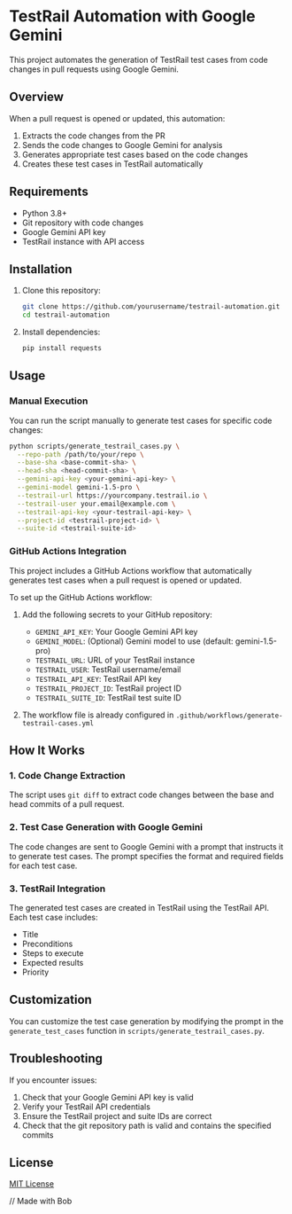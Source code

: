 # TestRail Automation with Google Gemini

This project automates the generation of TestRail test cases from code changes in pull requests using Google Gemini.

## Overview

When a pull request is opened or updated, this automation:

1. Extracts the code changes from the PR
2. Sends the code changes to Google Gemini for analysis
3. Generates appropriate test cases based on the code changes
4. Creates these test cases in TestRail automatically

## Requirements

- Python 3.8+
- Git repository with code changes
- Google Gemini API key
- TestRail instance with API access

## Installation

1. Clone this repository:
   ```bash
   git clone https://github.com/yourusername/testrail-automation.git
   cd testrail-automation
   ```

2. Install dependencies:
   ```bash
   pip install requests
   ```

## Usage

### Manual Execution

You can run the script manually to generate test cases for specific code changes:

```bash
python scripts/generate_testrail_cases.py \
  --repo-path /path/to/your/repo \
  --base-sha <base-commit-sha> \
  --head-sha <head-commit-sha> \
  --gemini-api-key <your-gemini-api-key> \
  --gemini-model gemini-1.5-pro \
  --testrail-url https://yourcompany.testrail.io \
  --testrail-user your.email@example.com \
  --testrail-api-key <your-testrail-api-key> \
  --project-id <testrail-project-id> \
  --suite-id <testrail-suite-id>
```

### GitHub Actions Integration

This project includes a GitHub Actions workflow that automatically generates test cases when a pull request is opened or updated.

To set up the GitHub Actions workflow:

1. Add the following secrets to your GitHub repository:
   - `GEMINI_API_KEY`: Your Google Gemini API key
   - `GEMINI_MODEL`: (Optional) Gemini model to use (default: gemini-1.5-pro)
   - `TESTRAIL_URL`: URL of your TestRail instance
   - `TESTRAIL_USER`: TestRail username/email
   - `TESTRAIL_API_KEY`: TestRail API key
   - `TESTRAIL_PROJECT_ID`: TestRail project ID
   - `TESTRAIL_SUITE_ID`: TestRail test suite ID

2. The workflow file is already configured in `.github/workflows/generate-testrail-cases.yml`

## How It Works

### 1. Code Change Extraction

The script uses `git diff` to extract code changes between the base and head commits of a pull request.

### 2. Test Case Generation with Google Gemini

The code changes are sent to Google Gemini with a prompt that instructs it to generate test cases. The prompt specifies the format and required fields for each test case.

### 3. TestRail Integration

The generated test cases are created in TestRail using the TestRail API. Each test case includes:
- Title
- Preconditions
- Steps to execute
- Expected results
- Priority

## Customization

You can customize the test case generation by modifying the prompt in the `generate_test_cases` function in `scripts/generate_testrail_cases.py`.

## Troubleshooting

If you encounter issues:

1. Check that your Google Gemini API key is valid
2. Verify your TestRail API credentials
3. Ensure the TestRail project and suite IDs are correct
4. Check that the git repository path is valid and contains the specified commits

## License

[MIT License](LICENSE)

// Made with Bob
